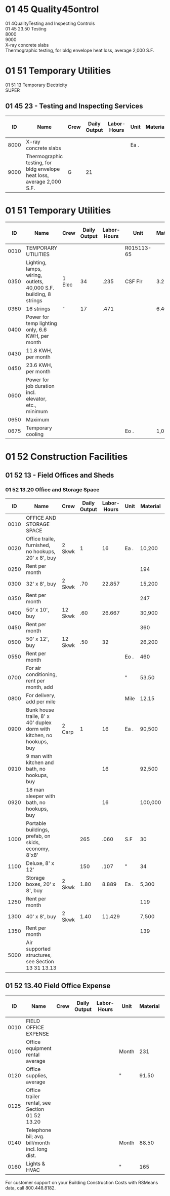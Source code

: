 # 01 45 Quality45ontrol

01 4QualityTesting and Inspecting Controls  
01 45 23.50 Testing  
8000  
9000  
X-ray concrete slabs  
Thermographic testing, for bldg envelope heat loss, average 2,000 S.F.

# 01 51 Temporary Utilities

01 51 13 Temporary Electricity  
SUPER

## 01 45 23 - Testing and Inspecting Services

| ID    | Name                                                                 | Crew   | Daily Output | Labor-Hours | Unit     | Material | Labor | Equipment | Total | Total Incl O&P |
|-------|----------------------------------------------------------------------|--------|-------------|-------------|----------|----------|-------|-----------|-------|----------------|
| 8000  | X-ray concrete slabs                                                 |        |             |             | Ea .     |          |       |           | 182   | 200            |
| 9000  | Thermographic testing, for bldg envelope heat loss, average 2,000 S.F.| G      | 21          |             |          |          |       |           | 500   | 500            |

# 01 51 Temporary Utilities

| ID    | Name                                                                 | Crew   | Daily Output | Labor-Hours | Unit     | Material | Labor | Equipment | Total | Total Incl O&P |
|-------|----------------------------------------------------------------------|--------|-------------|-------------|----------|----------|-------|-----------|-------|----------------|
| 0010  | TEMPORARY UTILITIES                                                  |        |             |             | R015113-65|          |       |           |       |                |
| 0350  | Lighting, lamps, wiring, outlets, 40,000 S.F. building, 8 strings    | 1 Elec | 34          | .235        | CSF Flr  | 3.21     | 15.60 |           | 18.81 | 26.50          |
| 0360  | 16 strings                                                           | "      | 17          | .471        |          | 6.40     | 31    |           | 37.40 | 53.50          |
| 0400  | Power for temp lighting only, 6.6 KWH, per month                     |        |             |             |          |          |       |           | .92   | 1.01           |
| 0430  | 11.8 KWH, per month                                                  |        |             |             |          |          |       |           | 1.65  | 1.82           |
| 0450  | 23.6 KWH, per month                                                  |        |             |             |          |          |       |           | 3.30  | 3.63           |
| 0600  | Power for job duration incl. elevator, etc., minimum                 |        |             |             |          |          |       |           | 53    | 58             |
| 0650  | Maximum                                                              |        |             |             |          |          |       |           | 110   | 121            |
| 0675  | Temporary cooling                                                    |        |             |             | Eo .     | 1,075    |       |           | 1,075 | 1,175          |

# 01 52 Construction Facilities

## 01 52 13 - Field Offices and Sheds

### 01 52 13.20 Office and Storage Space

| ID    | Name                                                                 | Crew   | Daily Output | Labor-Hours | Unit     | Material | Labor | Equipment | Total   | Total Incl O&P |
|-------|----------------------------------------------------------------------|--------|-------------|-------------|----------|----------|-------|-----------|---------|----------------|
| 0010  | OFFICE AND STORAGE SPACE                                             |        |             |             |          |          |       |           |         |                |
| 0020  | Office traile, furnished, no hookups, 20' x 8', buy                  | 2 Skwk | 1           | 16          | Ea .     | 10,200   | 940   |           | 11,140  | 12,600         |
| 0250  | Rent per month                                                       |        |             |             |          | 194      |       |           | 194     | 214            |
| 0300  | 32' x 8', buy                                                        | 2 Skwk | .70         | 22.857      |          | 15,200   | 1,350 |           | 16,550  | 18,800         |
| 0350  | Rent per month                                                       |        |             |             |          | 247      |       |           | 247     | 271            |
| 0400  | 50' x 10', buy                                                       | 12 Skwk| .60         | 26.667      |          | 30,900   | 1,575 |           | 32,475  | 36,400         |
| 0450  | Rent per month                                                       |        |             |             |          | 360      |       |           | 360     | 395            |
| 0500  | 50' x 12', buy                                                       | 12 Skwk| .50         | 32          |          | 26,200   | 1,875 |           | 28,075  | 31,600         |
| 0550  | Rent per month                                                       |        |             |             | Eo .     | 460      |       |           | 460     | 505            |
| 0700  | For air conditioning, rent per month, add                            |        |             |             | "        | 53.50    |       |           | 53.50   | 59             |
| 0800  | For delivery, add per mile                                           |        |             |             | Mile     | 12.15    |       |           | 12.15   | 13.35          |
| 0900  | Bunk house traile, 8' x 40' duplex dorm with kitchen, no hookups, buy| 2 Carp | 1           | 16          | Ea .     | 90,500   | 900   |           | 91,400  | 101,000        |
| 0910  | 9 man with kitchen and bath, no hookups, buy                         |        |             | 16          |          | 92,500   | 900   |           | 93,400  | 103,500        |
| 0920  | 18 man sleeper with bath, no hookups, buy                            |        |             | 16          |          | 100,000  | 900   |           | 100,900 | 111,500        |
| 1000  | Portable buildings, prefab, on skids, economy, 8'x8'                 |        | 265         | .060        | S.F      | 30       | 3.40  |           | 33.40   | 38             |
| 1100  | Deluxe, 8' x 12'                                                     |        | 150         | .107        | "        | 34       | 6     |           | 40      | 46.50          |
| 1200  | Storage boxes, 20' x 8', buy                                         | 2 Skwk | 1.80        | 8.889       | Ea .     | 5,300    | 525   |           | 5,825   | 6,600          |
| 1250  | Rent per month                                                       |        |             |             |          | 119      |       |           | 119     | 131            |
| 1300  | 40' x 8', buy                                                        | 2 Skwk | 1.40        | 11.429      |          | 7,500    | 675   |           | 8,175   | 9,250          |
| 1350  | Rent per month                                                       |        |             |             |          | 139      |       |           | 139     | 153            |
| 5000  | Air supported structures, see Section 13 31 13.13                    |        |             |             |          |          |       |           |         |                |

## 01 52 13.40 Field Office Expense

| ID    | Name                                                                 | Crew   | Daily Output | Labor-Hours | Unit     | Material | Labor | Equipment | Total   | Total Incl O&P |
|-------|----------------------------------------------------------------------|--------|-------------|-------------|----------|----------|-------|-----------|---------|----------------|
| 0010  | FIELD OFFICE EXPENSE                                                 |        |             |             |          |          |       |           |         |                |
| 0100  | Office equipment rental average                                      |        |             |             | Month    | 231      |       |           | 231     | 255            |
| 0120  | Office supplies, average                                             |        |             |             | "        | 91.50    |       |           | 91.50   | 101            |
| 0125  | Office trailer rental, see Section 01 52 13.20                       |        |             |             |          |          |       |           |         |                |
| 0140  | Telephone bil; avg. bill/month incl. long dist.                      |        |             |             | Month    | 88.50    |       |           | 88.50   | 97             |
| 0160  | Lights & HVAC                                                        |        |             |             | "        | 165      |       |           | 165     | 182            |

For customer support on your Building Construction Costs with RSMeans data, call 800.448.8182.